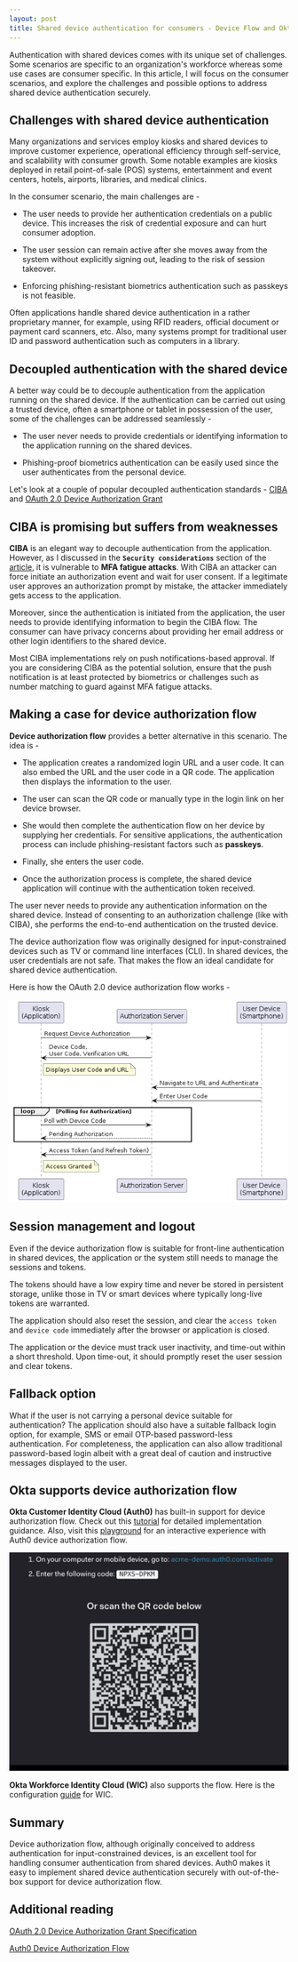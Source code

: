 ```yaml
---
layout: post
title: Shared device authentication for consumers - Device Flow and Okta
---
```


Authentication with shared devices comes with its unique set of challenges. Some scenarios are specific to an organization's workforce whereas some use cases are consumer specific. In this article, I will focus on the consumer scenarios, and explore the challenges and possible options to address shared device authentication securely. 

## Challenges with shared device authentication 

Many organizations and services employ kiosks and shared devices to improve customer experience, operational efficiency through self-service, and scalability with consumer growth. Some notable examples are kiosks deployed in retail point-of-sale (POS) systems, entertainment and event centers, hotels, airports, libraries, and medical clinics.

In the consumer scenario, the main challenges are -

* The user needs to provide her authentication credentials on a public device. This increases the risk of credential exposure and can hurt consumer adoption.

* The user session can remain active after she moves away from the system without explicitly signing out, leading to the risk of session takeover.

* Enforcing phishing-resistant biometrics authentication such as passkeys is not feasible.

Often applications handle shared device authentication in a rather proprietary manner, for example, using RFID readers, official document or payment card scanners, etc. Also, many systems prompt for traditional user ID and password authentication such as computers in a library.

## Decoupled authentication with the shared device

A better way could be to decouple authentication from the application running on the shared device. If the authentication can be carried out using a trusted device, often a smartphone or tablet in possession of the user, some of the challenges can be addressed seamlessly -

* The user never needs to provide credentials or identifying information to the application running on the shared devices.

* Phishing-proof biometrics authentication can be easily used since the user authenticates from the personal device.

Let's look at a couple of popular decoupled authentication standards - [CIBA](https://openid.net/specs/openid-client-initiated-backchannel-authentication-core-1_0.html) and [OAuth 2.0 Device Authorization Grant](https://datatracker.ietf.org/doc/html/rfc8628)

## CIBA is promising but suffers from weaknesses

**CIBA** is an elegant way to decouple authentication from the application. However, as I discussed in the **`Security considerations`** section of the [article](https://iamse.blog/2024/04/19/securely-verify-transactions-can-ciba-lead-the-way/), it is vulnerable to **MFA fatigue attacks**. With CIBA an attacker can force initiate an authorization event and wait for user consent. If a legitimate user approves an authorization prompt by mistake, the attacker immediately gets access to the application.

Moreover, since the authentication is initiated from the application, the user needs to provide identifying information to begin the CIBA flow. The consumer can have privacy concerns about providing her email address or other login identifiers to the shared device.

Most CIBA implementations rely on push notifications-based approval. If you are considering CIBA as the potential solution, ensure that the push notification is at least protected by biometrics or challenges such as number matching to guard against MFA fatigue attacks.

## Making a case for device authorization flow

**Device authorization flow** provides a better alternative in this scenario. The idea is -

- The application creates a randomized login URL and a user code. It can also embed the URL and the user code in a QR code. The application then displays the information to the user.

- The user can scan the QR code or manually type in the login link on her device browser.

- She would then complete the authentication flow on her device by supplying her credentials. For sensitive applications, the authentication process can include phishing-resistant factors such as **passkeys**.

- Finally, she enters the user code.

- Once the authorization process is complete, the shared device application will continue with the authentication token received. 

The user never needs to provide any authentication information on the shared device. Instead of consenting to an authorization challenge (like with CIBA), she performs the end-to-end authentication on the trusted device. 

The device authorization flow was originally designed for input-constrained devices such as TV or command line interfaces (CLI). In shared devices, the user credentials are not safe. That makes the flow an ideal candidate for shared device authentication.

Here is how the OAuth 2.0 device authorization flow works -

![Device Authorization Grant](../images/2024-5-31-deviceflow.png)

## Session management and logout

Even if the device authorization flow is suitable for front-line authentication in shared devices, the application or the system still needs to manage the sessions and tokens. 

The tokens should have a low expiry time and never be stored in persistent storage, unlike those in TV or smart devices where typically long-live tokens are warranted.

The application should also reset the session, and clear the `access token` and `device code` immediately after the browser or application is closed. 

The application or the device must track user inactivity, and time-out within a short threshold. Upon time-out, it should promptly reset the user session and clear tokens.

## Fallback option

What if the user is not carrying a personal device suitable for authentication? The application should also have a suitable fallback login option, for example, SMS or email OTP-based password-less authentication. For completeness, the application can also allow traditional password-based login albeit with a great deal of caution and instructive messages displayed to the user.

## Okta supports device authorization flow

**Okta Customer Identity Cloud (Auth0)** has built-in support for device authorization flow. 
Check out this [tutorial](https://auth0.com/docs/get-started/authentication-and-authorization-flow/device-authorization-flow/call-your-api-using-the-device-authorization-flow) for detailed implementation guidance. Also, visit this [playground](https://auth0.github.io/device-flow-playground/) for an interactive experience with Auth0 device authorization flow.

![Auth0 Device Flow](../images/2024-5-31-auth0deviceflow.png)

**Okta Workforce Identity Cloud (WIC)** also supports the flow. Here is the configuration [guide](https://developer.okta.com/docs/guides/device-authorization-grant/main/) for WIC.


## Summary

Device authorization flow, although originally conceived to address authentication for input-constrained devices, is an excellent tool for handling consumer authentication from shared devices. Auth0 makes it easy to implement shared device authentication securely with out-of-the-box support for device authorization flow.

## Additional reading

[OAuth 2.0 Device Authorization Grant Specification](https://datatracker.ietf.org/doc/html/rfc8628)

[Auth0 Device Authorization Flow](https://auth0.com/docs/get-started/authentication-and-authorization-flow/device-authorization-flow)








